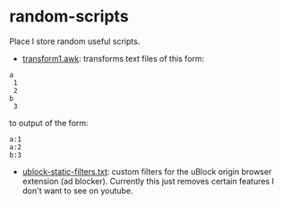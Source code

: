 # random-scripts
Place I store random useful scripts.


- [transform1.awk](transform1.awk): transforms text files of this form:
```
a
 1
 2
b
 3
```
to output of the form:
```
a:1
a:2
b:3
```
- [ublock-static-filters.txt](ublock-static-filters.txt): custom filters for the uBlock origin browser extension (ad blocker). Currently this just removes certain features I don't want to see on youtube.
